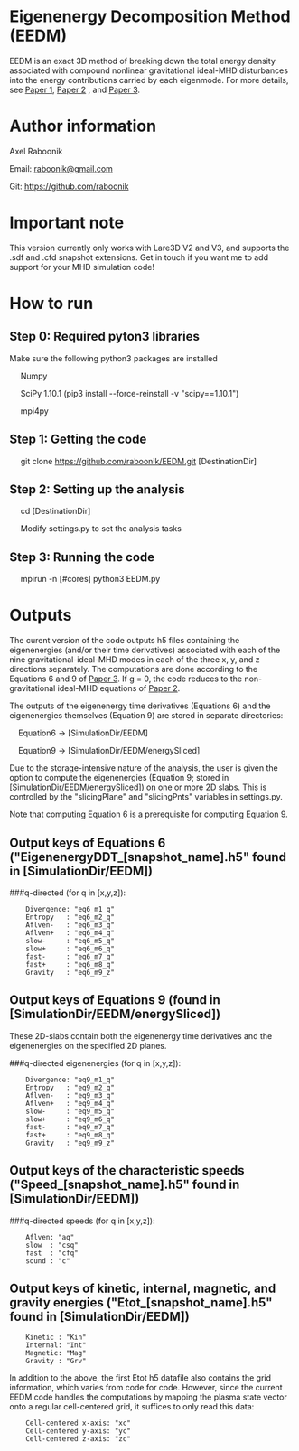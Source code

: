 # Eigenenergy Decomposition Method (EEDM)
EEDM is an exact 3D method of breaking down the total energy density associated with compound nonlinear gravitational ideal-MHD disturbances into the energy contributions carried by each eigenmode. For more details, see [Paper 1](https://arxiv.org/abs/2502.16010), [Paper 2](https://iopscience.iop.org/article/10.3847/1538-4357/ad8dc8/meta) , and [Paper 3](https://iopscience.iop.org/article/10.3847/1538-4357/ad3bb6). 

# Author information
Axel Raboonik

Email: raboonik@gmail.com

Git:   https://github.com/raboonik

# Important note
This version currently only works with Lare3D V2 and V3, and supports the .sdf and .cfd snapshot extensions. Get in touch if you want me to add support for your MHD simulation code!

# How to run
## Step 0: Required pyton3 libraries
Make sure the following python3 packages are installed

&nbsp;&nbsp;&nbsp;&nbsp; Numpy

&nbsp;&nbsp;&nbsp;&nbsp; SciPy 1.10.1 (pip3 install --force-reinstall -v "scipy==1.10.1")

&nbsp;&nbsp;&nbsp;&nbsp; mpi4py

## Step 1: Getting the code
&nbsp;&nbsp;&nbsp;&nbsp; git clone https://github.com/raboonik/EEDM.git   [DestinationDir]

## Step 2: Setting up the analysis
&nbsp;&nbsp;&nbsp;&nbsp; cd [DestinationDir]

&nbsp;&nbsp;&nbsp;&nbsp; Modify settings.py to set the analysis tasks

## Step 3: Running the code
&nbsp;&nbsp;&nbsp;&nbsp; mpirun -n [#cores] python3 EEDM.py

# Outputs
The curent version of the code outputs h5 files containing the eigenenergies (and/or their time derivatives) associated with each of the nine gravitational-ideal-MHD modes in each of the three x, y, and z directions separately. The computations are done according to the Equations 6 and 9 of [Paper 3](https://iopscience.iop.org/article/10.3847/1538-4357/ad3bb6). If g = 0, the code reduces to the non-gravitational ideal-MHD equations of [Paper 2](https://iopscience.iop.org/article/10.3847/1538-4357/ad8dc8/meta). 

The outputs of the eigenenergy time derivatives (Equations 6) and the eigenenergies themselves (Equation 9) are stored in separate directories: 

&nbsp;&nbsp;&nbsp;&nbsp;Equation6 -> [SimulationDir/EEDM]

&nbsp;&nbsp;&nbsp;&nbsp;Equation9 -> [SimulationDir/EEDM/energySliced]

Due to the storage-intensive nature of the analysis, the user is given the option to compute the eigenenergies (Equation 9; stored in [SimulationDir/EEDM/energySliced]) on one or more 2D slabs. This is controlled by the "slicingPlane" and "slicingPnts" variables in settings.py.

Note that computing Equation 6 is a prerequisite for computing Equation 9.

## Output keys of Equations 6 ("EigenenergyDDT_[snapshot_name].h5" found in [SimulationDir/EEDM])

###q-directed (for q in [x,y,z]): 
```text
    Divergence: "eq6_m1_q"
    Entropy   : "eq6_m2_q"
    Aflven-   : "eq6_m3_q"
    Aflven+   : "eq6_m4_q"
    slow-     : "eq6_m5_q"
    slow+     : "eq6_m6_q"
    fast-     : "eq6_m7_q"
    fast+     : "eq6_m8_q"
    Gravity   : "eq6_m9_z"
```

## Output keys of Equations 9 (found in [SimulationDir/EEDM/energySliced])
These 2D-slabs contain both the eigenenergy time derivatives and the eigenenergies on the specified 2D planes.

###q-directed eigenenergies (for q in [x,y,z]): 
```text
    Divergence: "eq9_m1_q"
    Entropy   : "eq9_m2_q"
    Aflven-   : "eq9_m3_q"
    Aflven+   : "eq9_m4_q"
    slow-     : "eq9_m5_q"
    slow+     : "eq9_m6_q"
    fast-     : "eq9_m7_q"
    fast+     : "eq9_m8_q"
    Gravity   : "eq9_m9_z"
```

## Output keys of the characteristic speeds ("Speed_[snapshot_name].h5" found in [SimulationDir/EEDM])
###q-directed speeds (for q in [x,y,z]): 
```text
    Aflven: "aq"
    slow  : "csq"
    fast  : "cfq"
    sound : "c"
```

## Output keys of kinetic, internal, magnetic, and gravity energies ("Etot_[snapshot_name].h5" found in [SimulationDir/EEDM])
```text
    Kinetic : "Kin"
    Internal: "Int"
    Magnetic: "Mag"
    Gravity : "Grv"
```

In addition to the above, the first Etot h5 datafile also contains the grid information, which varies from code for code. However, since the current EEDM code handles the computations by mapping the plasma state vector onto a regular cell-centered grid, it suffices to only read this data:
```text
    Cell-centered x-axis: "xc"
    Cell-centered y-axis: "yc"
    Cell-centered z-axis: "zc"
```